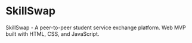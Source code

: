 # SkillSwap
SkillSwap - A peer-to-peer student service exchange platform. Web MVP built with HTML, CSS, and JavaScript.
